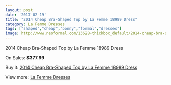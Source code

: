 ```yaml
---
layout: post
date: '2017-02-19'
title: "2014 Cheap Bra-Shaped Top by La Femme 18989 Dress"
category: La Femme Dresses
tags: ["shaped","cheap","bonny","formal","dresses"]
image: http://www.neoformal.com/13628-thickbox_default/2014-cheap-bra-shaped-top-by-la-femme-18989-dress.jpg
---
```

2014 Cheap Bra-Shaped Top by La Femme 18989 Dress

On Sales: **$377.99**
<a href="https://www.neoformal.com/en/la-femme-dresses-2014/4706-2014-cheap-bra-shaped-top-by-la-femme-18989-dress.html"><amp-img layout="responsive" width="600" height="600" src="//www.neoformal.com/13628-thickbox_default/2014-cheap-bra-shaped-top-by-la-femme-18989-dress.jpg" alt="2014 Cheap Bra-Shaped Top by La Femme 18989 Dress 0" /></a>
<a href="https://www.neoformal.com/en/la-femme-dresses-2014/4706-2014-cheap-bra-shaped-top-by-la-femme-18989-dress.html"><amp-img layout="responsive" width="600" height="600" src="//www.neoformal.com/13629-thickbox_default/2014-cheap-bra-shaped-top-by-la-femme-18989-dress.jpg" alt="2014 Cheap Bra-Shaped Top by La Femme 18989 Dress 1" /></a>
<a href="https://www.neoformal.com/en/la-femme-dresses-2014/4706-2014-cheap-bra-shaped-top-by-la-femme-18989-dress.html"><amp-img layout="responsive" width="600" height="600" src="//www.neoformal.com/13630-thickbox_default/2014-cheap-bra-shaped-top-by-la-femme-18989-dress.jpg" alt="2014 Cheap Bra-Shaped Top by La Femme 18989 Dress 2" /></a>
<a href="https://www.neoformal.com/en/la-femme-dresses-2014/4706-2014-cheap-bra-shaped-top-by-la-femme-18989-dress.html"><amp-img layout="responsive" width="600" height="600" src="//www.neoformal.com/13631-thickbox_default/2014-cheap-bra-shaped-top-by-la-femme-18989-dress.jpg" alt="2014 Cheap Bra-Shaped Top by La Femme 18989 Dress 3" /></a>
<a href="https://www.neoformal.com/en/la-femme-dresses-2014/4706-2014-cheap-bra-shaped-top-by-la-femme-18989-dress.html"><amp-img layout="responsive" width="600" height="600" src="//www.neoformal.com/13632-thickbox_default/2014-cheap-bra-shaped-top-by-la-femme-18989-dress.jpg" alt="2014 Cheap Bra-Shaped Top by La Femme 18989 Dress 4" /></a>

Buy it: [2014 Cheap Bra-Shaped Top by La Femme 18989 Dress](https://www.neoformal.com/en/la-femme-dresses-2014/4706-2014-cheap-bra-shaped-top-by-la-femme-18989-dress.html "2014 Cheap Bra-Shaped Top by La Femme 18989 Dress")

View more: [La Femme Dresses](https://www.neoformal.com/en/56-la-femme-dresses-2014 "La Femme Dresses")
